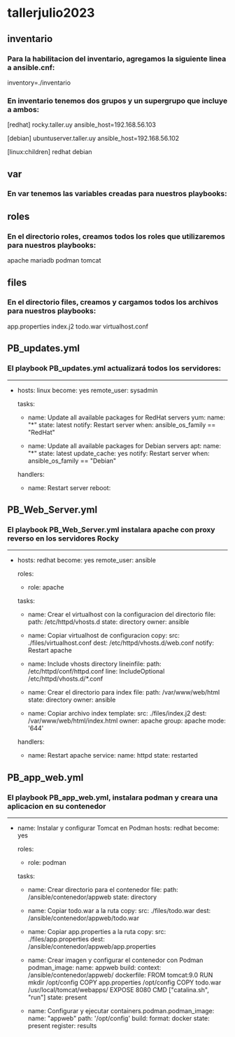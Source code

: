 # tallerjulio2023

## inventario
### Para la habilitacion del inventario, agregamos la siguiente linea a ansible.cnf:
inventory=./inventario

### En inventario tenemos dos grupos y un supergrupo que incluye a ambos:
[redhat]
rocky.taller.uy	ansible_host=192.168.56.103

[debian]
ubuntuserver.taller.uy	ansible_host=192.168.56.102

[linux:children]
redhat
debian

## var

### En var tenemos las variables creadas para nuestros playbooks:

## roles

### En el directorio roles, creamos todos los roles que utilizaremos para nuestros playbooks:
apache
mariadb
podman
tomcat

## files

### En el directorio files, creamos y cargamos todos los archivos para nuestros playbooks:
app.properties
index.j2
todo.war
virtualhost.conf

## PB_updates.yml

### El playbook PB_updates.yml actualizará todos los servidores:
---
- hosts: linux
  become: yes
  remote_user: sysadmin

  tasks:

  - name: Update all available packages for RedHat servers
    yum:
      name: "*"
      state: latest
    notify: Restart server
    when: ansible_os_family == "RedHat"

  - name: Update all available packages for Debian servers
    apt:
      name: "*"
      state: latest
      update_cache: yes
    notify: Restart server
    when: ansible_os_family == "Debian" 


  handlers:

  - name: Restart server
    reboot:

## PB_Web_Server.yml

### El playbook PB_Web_Server.yml instalara apache con proxy reverso en los servidores Rocky
---
- hosts: redhat
  become: yes
  remote_user: ansible

  roles:

     - role: apache

  tasks:

  - name: Crear el virtualhost con la configuracion del directorio
    file:
      path: /etc/httpd/vhosts.d
      state: directory
      owner: ansible

  - name: Copiar virtualhost de configuracion
    copy:
      src: ./files/virtualhost.conf
      dest: /etc/httpd/vhosts.d/web.conf
    notify: Restart apache


  - name: Include vhosts directory
    lineinfile:
      path: /etc/httpd/conf/httpd.conf
      line: IncludeOptional /etc/httpd/vhosts.d/*.conf  
 

  - name: Crear el directorio para index
    file:
      path: /var/www/web/html
      state: directory
      owner: ansible


  - name: Copiar archivo index
    template:
      src: ./files/index.j2
      dest: /var/www/web/html/index.html
      owner: apache
      group: apache
      mode: '644'

  handlers:

  - name: Restart apache
    service:
      name: httpd
      state: restarted

## PB_app_web.yml

### El playbook PB_app_web.yml, instalara podman y creara una aplicacion en su contenedor
---
- name: Instalar y configurar Tomcat en Podman 
  hosts: redhat
  become: yes

  roles:
    - role: podman

  tasks:

    - name: Crear directorio para el contenedor
      file:
        path: /ansible/contenedor/appweb
        state: directory

    - name: Copiar todo.war a la ruta
      copy:
        src: ./files/todo.war
        dest: /ansible/contenedor/appweb/todo.war

    - name: Copiar app.properties a la ruta
      copy:
        src: ./files/app.properties
        dest: /ansible/contenedor/appweb/app.properties
        


    - name: Crear imagen y configurar el contenedor con Podman
      podman_image:
        name: appweb
        build:
          context: /ansible/contenedor/appweb/
          dockerfile:
            FROM tomcat:9.0
            RUN mkdir /opt/config
            COPY app.properties /opt/config
            COPY todo.war /usr/local/tomcat/webapps/
            EXPOSE 8080
            CMD ["catalina.sh", "run"]
        state: present


    - name: Configurar y ejecutar
      containers.podman.podman_image:
        name: "appweb"
        path: '/opt/config'
        build:
         format: docker
        state: present
      register: results

